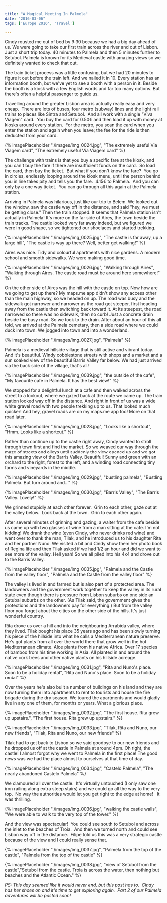 ```yaml
---

title: "A Magical Meeting In Palmela"
date: "2016-03-06"
tags: ['Europe 2016', 'Travel'] 

---
```


Cindy rousted me out of bed by 9:30 because we had a big day ahead of us. We were going to take our first train across the river and out of Lisbon. Just a short trip today. 40 minutes to Palmela and then 5 minutes further to Setubol. Palmela is known for its Medieval castle with amazing views so we definitely wanted to check that out.

The train ticket process was a little confusing, but we had 20 minutes to figure it out before the train left. And we nailed it in 10. Every station has an information booth, but we've yet to see a booth with a person in it. Beside the booth is a kiosk with a few English words and far too many options. But there's often a helpful passenger to guide us.  

Travelling around the greater Lisbon area is actually really easy and very cheap.  There are lots of buses, four metro (subway) lines and the light rail trains to places like Sintra and Setubol.  And all work with a single "Viva Viagem" card.  You buy the card for 0.50€ and then load it up with money at kiosks around every station.  For the metro, you scan the card when you enter the station and again when you leave; the fee for the ride is then deducted from your card.

{% imagePlaceholder "./images/img_0024.jpg", "The extremely useful Via Viagem card", "The extremely useful Via Viagem card" %}



The challenge with trains is that you buy a specific fare at the kiosk, and you can't buy the fare if there are insufficient funds on the card.  So load the card, then buy the ticket.  But what if you don't know the fare?  You go in circles, endlessly looping around the kiosk menu, until the person behind you in line takes pity and tells you the fare.  4.15€ to Palmela.  And you can only by a one way ticket.  You can go through all this again at the Palmela station.

Arriving in Palmela was hilarious, just like our trip to Belem. We looked out the window, saw the castle way off in the distance, and said "hey, we must be getting close." Then the train stopped. It seems that Palmela station isn't actually in Palmela! It's more on the far side of Aires, the town beside the train tracks. The castle looked very far away indeed, but we figured we were in good shape, so we tightened our shoelaces and started trekking.

{% imagePlaceholder "./images/img_0025.jpg", "The castle is far away, up a large hill", "The castle is way up there? Well, better get walking!" %}



Aires was nice. Tidy and colourful apartments with nice gardens. A modern school and smooth sidewalks. We were making good time.  

{% imagePlaceholder "./images/img_0026.jpg", "Walking through Aires", "Walking through Aires. The castle road must be around here somewhere!"  %}


On the other side of Aires was the hill with the castle on top. Now how are we going to get up there? My maps.me app didn't show any access other than the main highway, so we headed on up. The road was busy and the sidewalk got narrower and narrower as the road got steeper, first heading away from the castle then switching back toward it. At its steepest, the road narrowed so there was no sidewalk, then no curb! Just a concrete drain beside the busy road. So we took to the drain. After about an hour of this all told, we arrived at the Palmela cemetary, then a side road where we could duck into town. We jogged into town and into a wonderland.

{% imagePlaceholder "./images/img_0027.jpg", "Palmela" %}


Palmela is a medieval hillside village that is still active and vibrant today. And it's beautiful. Windy cobblestone streets with shops and a market and a sun soaked view of the beautiful Barris Valley far below. We had just arrived via the back side of the village, that's all!

{% imagePlaceholder "./images/img_0039.jpg", "the outside of the cafe", "My favourite cafe in Palmela. It has the best view!" %}



We stopped for a delightful lunch at a cafe and then walked across the street to a lookout, where we gazed back at the route we came up. The train station looked way off in the distance. And right in front of us was a wide white gravel road with two people trekking up to us. That looked much quicker! And hey, gravel roads are on my maps.me app too! More on that road later.

{% imagePlaceholder "./images/img_0028.jpg", "Looks like a shortcut", "Hmm. Looks like a shortcut." %}


Rather than continue up to the castle right away, Cindy wanted to stroll through town first and find the market. So we weaved our way through the maze of streets and alleys until suddenly the view opened up and we got this amazing view of the Barris Valley. Beautiful! Sunny and green with an orchard to the right, forest to the left, and a winding road connecting tiny farms and vineyards in the middle.

{% imagePlaceholder "./images/img_0029.jpg", "bustling palmela", "Bustling Palmela. But turn around and..." %}

{% imagePlaceholder "./images/img_0030.jpg", "Barris Valley", "The Barris Valley. Lovely!" %}


We grinned stupidly at each other forever.  Grin to each other, gaze out at the valley below.  Look back at the town.  Grin to each other again.

After several minutes of grinning and gazing, a waiter from the cafe beside us came up with two glasses of wine from a man sitting at the cafe. I'm not kidding! We drank the wine (even Cindy, who never drinks red wine) and went over to thank the man, Tilak, and he introduced us to his daughter Rita and her partner Nuno. We visited a bit and Cindy show them her photo book of Regina life and then Tilak asked if we had 1/2 an hour and did we want to see more of the valley. Hell yeah! So we all piled into his 4x4 and drove out to the Barris Valley.

{% imagePlaceholder "./images/img_0035.jpg", "Palmela and the Castle from the valley floor", "Palmela and the Castle from the valley floor" %}



The valley is lived in and farmed but is also part of a protected area. The landowners and the government work together to keep the valley in its rural state even though there is pressure from Lisbon suburbs on one side an Setubal suburbs on the other. (As Tilak said, the government gives the protections and the landowners pay for everything.) But from the valley floor you forget about the cities on the other side of the hills. It's just wonderful country.  

Rita drove us over a hill and into the neighbouring Arrabida valley, where they lived. Tilak bought his place 35 years ago and has been slowly turning his piece of the hillside into what he calls a Mediterranean nature preserve. He's got plants from all over the world there that grow well in the hot Mediterranean climate. Aloe plants from his native Africa. Over 17 species of bamboo from his time working in Asia. All planted in and around the native cork trees and other native plants on his hillside acreage.

{% imagePlaceholder "./images/img_0031.jpg", "Rita and Nuno's place. Soon to be a holiday rental", "Rita and Nuno's place. Soon to be a holiday rental" %}


Over the years he's also built a number of buildings on his land and they are now turning them into apartments to rent to tourists and house the fire brigade during the dry season. We toured the apartments and would gladly live in any one of them, for months or years. What a glorious place.

{% imagePlaceholder "./images/img_0032.jpg", "The first house. Rita grew up upstairs.", "The first house. Rita grew up upstairs." %}



{% imagePlaceholder "./images/img_0033.jpg", "Tilak, Rita and Nuno, our new friends", "Tilak, Rita and Nuno, our new friends" %} 

Tilak had to get back to Lisbon so we said goodbye to our new friends and he dropped us off at the castle in Palmela at around 4pm. Oh right, the castle! I almost forgot why we went to Palmela in the first place! The good news was we had the place almost to ourselves at that time of day.

{% imagePlaceholder "./images/img_0034.jpg", "Castelo Palmela", "The nearly abandoned Castelo Palmela" %}


We clamoured all over the castle.  It's virtually untouched (I only saw one iron railing along extra steep stairs) and we could go all the way to the very top.  No way the authorities would let you get right to the edge at home!   It was thrilling.  

{% imagePlaceholder "./images/img_0036.jpg", "walking the castle walls", "We were able to walk to the very top of the tower." %}


And the view was spectacular!  You could see south to Setubol and across the inlet to the beaches of Troia.  And then we turned north and could see Lisbon way off in the distance.  Filipe told us this was a very strategic castle because of the view and I could really sense that.

{% imagePlaceholder "./images/img_0037.jpg", "Palmela from the top of the castle", "Palmela from the top of the castle" %}

{% imagePlaceholder "./images/img_0038.jpg", "view of Setubol from the castle","Setubol from the castle. Troia is across the water, then nothing but beaches and the Atlantic Ocean." %}



_PS: This day seemed like it would never end, but this post has to.  Cindy has her shoes on and it's time to get exploring again.  Part 2 of our Palmela adventures will be posted soon!_
